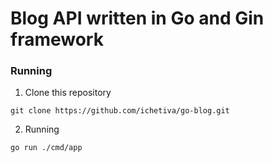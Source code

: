 # Blog API written in Go and Gin framework

### Running
1. Clone this repository
```shell
git clone https://github.com/ichetiva/go-blog.git
```
2. Running
```shell
go run ./cmd/app
```

